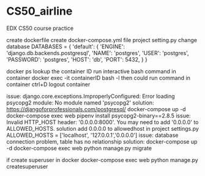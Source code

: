 # CS50_airline
EDX CS50 course practice 

create dockerfile
create docker-compose.yml file
project setting.py
change database
DATABASES = {
    'default': {
        'ENGINE': 'django.db.backends.postgresql',
        'NAME': 'postgres',
        'USER': 'postgres',
        'PASSWORD': 'postgres',
        'HOST': 'db',
        'PORT': 5432,
    }
}

docker ps
lookup the container ID
run interactive bash command in container
docker exec -it containerID bash -l
then could run command in container
ctrl+D logout container


issue:
django.core.exceptions.ImproperlyConfigured: Error loading psycopg2 module: No module named 'psycopg2'
solution:
https://djangoforprofessionals.com/postgresql/
docker-compose up -d
docker-compose exec web pipenv install psycopg2-binary==2.8.5
issue:
Invalid HTTP_HOST header: '0.0.0.0:8000'. You may need to add '0.0.0.0' to ALLOWED_HOSTS.
solution
add 0.0.0.0 to allowedhost in project settings.py
ALLOWED_HOSTS = ['localhost', '127.0.0.1','0.0.0.0']
issue:
database connection problem, table has no relationship
solution:
docker-compose up -d
docker-compose exec web python manage.py migrate

if create superuser in docker
docker-compose exec web python manage.py createsuperuser
